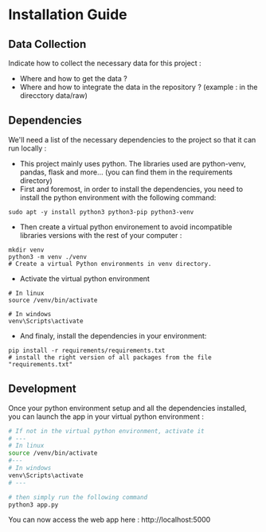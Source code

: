 # Installation Guide

## Data Collection

Indicate how to collect the necessary data for this project :
- Where and how to get the data ?
- Where and how to integrate the data in the repository ? (example : in the direcctory data/raw)

## Dependencies

We'll need a list of the necessary dependencies to the project so that it can run locally :
- This project mainly uses python. The libraries used are python-venv, pandas, flask and more... (you can find them in the requirements directory)
- First and foremost, in order to install the dependencies, you need to install the python environment with the following command:
```
sudo apt -y install python3 python3-pip python3-venv
```
- Then create a virtual python environement to avoid incompatible libraries versions with the rest of your computer :
```
mkdir venv
python3 -m venv ./venv
# Create a virtual Python environments in venv directory. 
```
- Activate the virtual python environment
```
# In linux
source /venv/bin/activate
```
```
# In windows
venv\Scripts\activate
```
- And finaly, install the dependencies in your environment:
```
pip install -r requirements/requirements.txt
# install the right version of all packages from the file "requirements.txt"
```

## Development

Once your python environment setup and all the dependencies installed, you can launch the app in your virtual python environment :
```bash
# If not in the virtual python environment, activate it
# ---
# In linux
source /venv/bin/activate
#---
# In windows
venv\Scripts\activate
# ---

# then simply run the following command
python3 app.py
```

You can now access the web app here : http://localhost:5000
